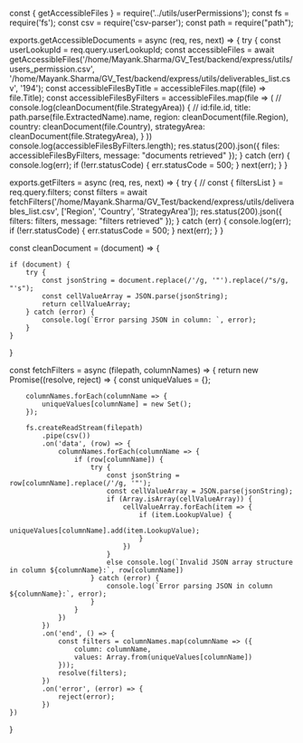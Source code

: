 const { getAccessibleFiles } = require('../utils/userPermissions');
const fs = require('fs');
const csv = require('csv-parser');
const path = require("path");

exports.getAccessibleDocuments = async (req, res, next) => {
    try {
        const userLookupId = req.query.userLookupId;
        const accessibleFiles = await getAccessibleFiles('/home/Mayank.Sharma/GV_Test/backend/express/utils/users_permission.csv', '/home/Mayank.Sharma/GV_Test/backend/express/utils/deliverables_list.csv', '194');
        const accessibleFilesByTitle = accessibleFiles.map((file) => file.Title);
        const accessibleFilesByFilters = accessibleFiles.map(file => (
            // console.log(cleanDocument(file.StrategyArea))
            {
                // id:file.id,
                title: path.parse(file.ExtractedName).name,
                region: cleanDocument(file.Region),
                country: cleanDocument(file.Country),
                strategyArea: cleanDocument(file.StrategyArea),
            }
        ))
        console.log(accessibleFilesByFilters.length);
        res.status(200).json({ files: accessibleFilesByFilters, message: "documents retrieved" });
    } catch (err) {
        console.log(err);
        if (!err.statusCode) {
            err.statusCode = 500;
        }
        next(err);
    }
}

exports.getFilters = async (req, res, next) => {
    try {
        // const { filtersList } = req.query.filters;
        const filters = await fetchFilters('/home/Mayank.Sharma/GV_Test/backend/express/utils/deliverables_list.csv', ['Region', 'Country', 'StrategyArea']);
        res.status(200).json({ filters: filters, message: "filters retrieved" });
    } catch (err) {
        console.log(err);
        if (!err.statusCode) {
            err.statusCode = 500;
        }
        next(err);
    }
}

const cleanDocument = (document) => {

    if (document) {
        try {
            const jsonString = document.replace(/'/g, '"').replace(/"s/g, "'s");
            const cellValueArray = JSON.parse(jsonString);
            return cellValueArray;
        } catch (error) {
            console.log(`Error parsing JSON in column: `, error);
        }
    }

}

const fetchFilters = async (filepath, columnNames) => {
    return new Promise((resolve, reject) => {
        const uniqueValues = {};

        columnNames.forEach(columnName => {
            uniqueValues[columnName] = new Set();
        });

        fs.createReadStream(filepath)
            .pipe(csv())
            .on('data', (row) => {
                columnNames.forEach(columnName => {
                    if (row[columnName]) {
                        try {
                            const jsonString = row[columnName].replace(/'/g, '"');
                            const cellValueArray = JSON.parse(jsonString);
                            if (Array.isArray(cellValueArray)) {
                                cellValueArray.forEach(item => {
                                    if (item.LookupValue) {
                                        uniqueValues[columnName].add(item.LookupValue);
                                    }
                                })
                            }
                            else console.log(`Invalid JSON array structure in column ${columnName}:`, row[columnName])
                        } catch (error) {
                            console.log(`Error parsing JSON in column ${columnName}:`, error);
                        }
                    }
                })
            })
            .on('end', () => {
                const filters = columnNames.map(columnName => ({
                    column: columnName,
                    values: Array.from(uniqueValues[columnName])
                }));
                resolve(filters);
            })
            .on('error', (error) => {
                reject(error);
            })
    })
}
